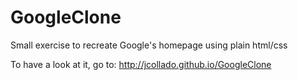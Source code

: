 GoogleClone
===========

Small exercise to recreate Google's homepage using plain html/css

To have a look at it, go to:
http://jcollado.github.io/GoogleClone
